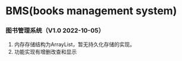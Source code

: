 # BMS(books management system)
### 图书管理系统（V1.0 2022-10-05）
1. 内存存储结构为ArrayList，暂无持久化存储的实现。
2. 功能实现有增删改查和显示
